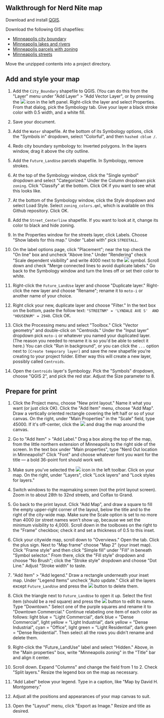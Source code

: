 ## Walkthrough for Nerd Nite map

Download and install [QGIS](http://qgis.org). 

Download the following GIS shapefiles: 

- [Minneapolis city boundary](https://opendata.arcgis.com/datasets/92f705ededd64abc94964867b38a4c32_0.zip)
- [Minneapolis lakes and rivers](https://opendata.arcgis.com/datasets/0b2bdda8493c47f088100f831885bdce_0.zip)
- [Minneapolis parcels with zoning](https://opendata.arcgis.com/datasets/b8538f2b3fb443f99d2c30af86761971_0.zip)
- [Minneapolis streets](https://opendata.arcgis.com/datasets/9d845322959a4b6193645957a995dac0_0.zip)

Move the unzipped contents into a project directory. 

## Add and style your map

1. Add the `City_Boundary` shapefile to QGIS. (You can do this from the "Layer" menu under "Add Layer" > "Add Vector Layer", or by pressing the ![](https://docs.qgis.org/testing/en/_images/mActionAddOgrLayer.png) icon in the left panel. Right-click the layer and select Properties. From that dialog, pick the Symbology tab. Give your layer a black stroke color with 0.5 width, and a white fill.

2. Save your document.

3. Add the `Water` shapefile. At the bottom of its Symbology options, click the "Symbols in" dropdown, select "Colorful", and then `hashed cblue /`.

4. Redo city boundary symbology to: Inverted polygons. In the layers window, drag it above the city outline.

5. Add the `Future_LandUse` parcels shapefile. In Symbology, remove strokes. 

6. At the top of the Symbology window, click the "Single symbol" dropdown and select "Categorized." Under the Column dropdown pick `zoning`. Click "Classify" at the bottom. Click OK if you want to see what this looks like.

7. At the bottom of the Symbology window, click the Style dropdown and select Load Style. Select `zoning_colors.qml`, which is available on this Github repository. Click OK.

8. Add the `Street_Centerline` shapefile. If you want to look at it, change its color to black and hide zoning. 

9. In the Properties window for the streets layer, click Labels. Choose "Show labels for this map." Under "Label with" pick `STREETALL`.

10. On the label options page, click "Placement"; near the top check the "On line" box and uncheck "Above line." Under "Rendering" check "Scale dependent visibility" and write 4000 next to the ![](https://docs.qgis.org/testing/en/_images/mActionZoomOut.png) symbol. Scroll down and check "Merge connected lines to avoid duplicate labels." Go back to the Symbology window and turn the lines off or set their color to white.

11. Right-click the `Future_LandUse` layer and choose "Duplicate layer." Right-click the new layer and choose "Rename"; rename it to `moto-i` or another name of your choice.

12. Right click your new, duplicate layer and choose "Filter." In the text box on the bottom, paste the follow text: `"STREETNM" = 'LYNDALE AVE S'  AND  "HOUSENUM" = 2940`. Click OK.

13. Click the Processing menu and select "Toolbox." Click "Vector geometry" and double-click on "Centroids." Under the "Input layer" dropdown pick `moto-i` or whatever you named your duplicated layer. (The reason you needed to rename it is so you'd be able to select it here.) You can click "Run in background", or you can click the `...` option next to `[Create temporary layer]` and save the new shapefile you're creating to your project folder. Either way this will create a new layer, possibly called `Centroids`.

14. Open the `Centroids` layer's Symbology. Pick the "Symbols" dropdown, choose "QGIS 2", and pick the red star. Adjust the Size parameter to 8. 

## Prepare for print

1. Click the Project menu, choose "New print layout." Name it what you want (or just click OK). Click the "Add Item" menu, choose "Add Map". Draw a vertically oriented rectangle covering the left half or so of your canvas. On the right, under "Main Properties" in the "Scale" field, type 45000. If it's off-center, click the ![](https://docs.qgis.org/testing/en/_images/mActionMoveItemContent.png) and drag the map around the canvas. 

2. Go to "Add Item" > "Add Label." Drag a box along the top of the map, from the little northern extension of Minneapolis to the right side of the screen. In the text box under "Main properties", type "Nerd Out location in Minneapolis!" Click "Font" and choose whatever font you want for the title — a bold 36-point font should work well.

3. Make sure you've selected the ![](https://docs.qgis.org/testing/en/_images/mActionSelect.png) icon in the left toolbar. Click on your map. On the right, under "Layers", click "Lock layers" and "Lock styles for layers."

4. Switch windows to the mapmaking screen (not the print layout screen). Zoom in to about 28th to 32nd streets, and Colfax to Grand.

5. Go back to the print layout. Click "Add Map", and draw a square to fill the empty upper-right corner of the layout, below the title and to the right of the city-wide map. Make sure the Scale option is set to no more than 4000 (or street names won't show up, because we set the minimum visibility to 4,000). Scroll down in the toolboxes on the right to the "Frame" checkbox; check it and set a thickness of 0.5 to this inset. 

6. Click your citywide map, scroll down to "Overviews." Open the tab. Click the plus sign. Next to "Map frame" choose "Map 2" (your inset map). Click "Frame style" and then click "Simple fill" under "Fill" in beneath "Symbol selector." From there, click the "Fill style" dropdown and choose "No Brush"; click the "Stroke style" dropdown and choose "Dot Line." Adjust "Stroke width" to taste.

7. "Add Item" > "Add legend." Draw a rectangle underneath your inset map. Under "Legend Items" uncheck "Auto update." Click all the layers except `Future_LandUse` and press the ![](https://docs.qgis.org/testing/en/_images/symbologyRemove.png) button to delete them. 

8. Click the triangle next to `Future_LandUse` to open it up. Select the first item (should be a red square) and press the ![](https://docs.qgis.org/testing/en/_images/edit.png) button to edit its name. Type "Downtown." Select one of the purple squares and rename it to "Downtown Commercial." Continue relabeling one item of each color as follows: light blue = "Light Commercial", dark blue = "Dense Commercial", light yellow = "Light Industrial", dark yellow = "Dense Industrial", cyan = "Office", light green = "Light Residential", dark green = "Dense Residential". Then select all the rows you didn't rename and delete them. 

9. Right-click the "Future_LandUse" label and select "Hidden." Above, in the "Main properties" box, write "Minneapolis zoning" in the "Title" bar and align it center.

10. Scroll down. Expand "Columns" and change the field from 1 to 2. Check "Split layers." Resize the legend box on the map as necessary. 

11. "Add Label" below your legend. Type in a caption, like "Map by David H. Montgomery."

12. Adjust all the positions and appearances of your map canvas to suit.

13. Open the "Layout" menu, click "Export as Image." Resize and title as desired.